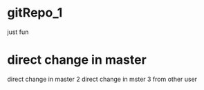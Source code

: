 # gitRepo_1
just fun

# direct change in master
direct change in master 2
direct change in mster 3 from other user